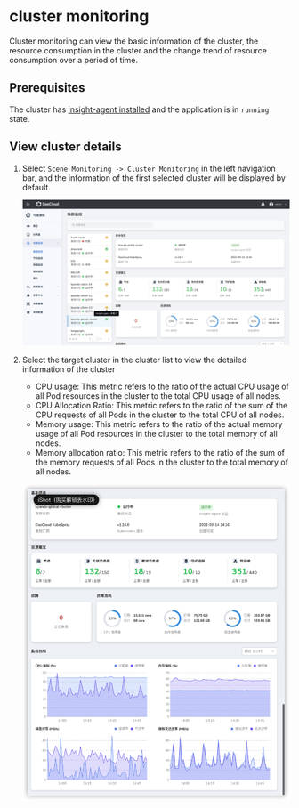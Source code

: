 # cluster monitoring

Cluster monitoring can view the basic information of the cluster, the resource consumption in the cluster and the change trend of resource consumption over a period of time.

## Prerequisites

The cluster has [insight-agent installed](../01quickstart/installagent.md) and the application is in `running` state.

## View cluster details

1. Select `Scene Monitoring -> Cluster Monitoring` in the left navigation bar, and the information of the first selected cluster will be displayed by default.

    ![Container Monitoring](../../images/cluster01.png)

2. Select the target cluster in the cluster list to view the detailed information of the cluster

    - CPU usage: This metric refers to the ratio of the actual CPU usage of all Pod resources in the cluster to the total CPU usage of all nodes.
    - CPU Allocation Ratio: This metric refers to the ratio of the sum of the CPU requests of all Pods in the cluster to the total CPU of all nodes.
    - Memory usage: This metric refers to the ratio of the actual memory usage of all Pod resources in the cluster to the total memory of all nodes.
    - Memory allocation ratio: This metric refers to the ratio of the sum of the memory requests of all Pods in the cluster to the total memory of all nodes.

    ![Container Monitoring](../../images/cluster02.png)